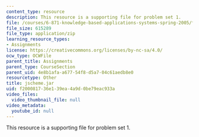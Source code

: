 ```yaml
---
content_type: resource
description: This resource is a supporting file for problem set 1.
file: /courses/6-871-knowledge-based-applications-systems-spring-2005/f200081736e139ea4a9d0be79eac933a_jscheme.jar
file_size: 615289
file_type: application/zip
learning_resource_types:
- Assignments
license: https://creativecommons.org/licenses/by-nc-sa/4.0/
ocw_type: OCWFile
parent_title: Assignments
parent_type: CourseSection
parent_uid: 4e8b1afa-a677-54f8-d5a7-04c61aedb8e0
resourcetype: Other
title: jscheme.jar
uid: f2000817-36e1-39ea-4a9d-0be79eac933a
video_files:
  video_thumbnail_file: null
video_metadata:
  youtube_id: null
---
```

This resource is a supporting file for problem set 1.